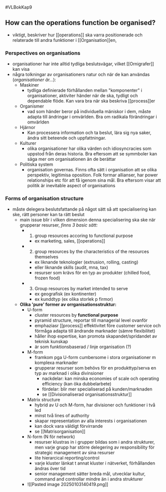 #VLBokKap9
## How can the operations function be organised?
- viktigt, beskriver hur [[operations]] ska varra positionerade och relaterade till andra funktioner i [[Organisation]]en,

### Perspectives on organisations
- organisationer har inte alltid tydliga beslutsvägar, vilket [[Ornigrafer]] kan visa
- några tolkningar av organisationers natur och när de kan användas (*organisationer är...*):
	- Maskiner
		- tydliga definierade förhållanden mellan "komponenter" i organisationer, aktiviter händer när de ska, tydligt och dependable flöde. Kan vara bra när ska beskriva [[process]]er
	- Organismer
		- vad som händer beror på individuella mäniskor i dem, måste adapta till ändringar i omvärlden. Bra om radikala förändringar i omvärlden
	- Hjärnor
		- Kan processera information och ta beslut, lära sig nya saker, ändra sitt beteende och uppfattningar. 
	- Kulturer
		- olika organisationer har olika värden och idiosyncracies som uppstod från deras historia. Bra eftersom att se symmboler kan säga mer om organisationen än de berättar
	- Politiska system
		- organisation governas. Finns ofta sätt i organisation att se olika perspektiv, legitimisa oposition. Folk formar allianser, har power relationships etc för att få igenom sina mål. Bra eftersom visar att politik är inevitable aspect of organisations

### Forms of organisation structure
- måste delegera beslutsfattande på något sätt så att specialisering kan ske, rätt personer kan ta rätt beslut
	- main issue blir i vilken dimension denna specialisering ska ske när grupperar resurser, *finns 3 basic sätt:*
		- 1. group resources accoring to functional purpose
			- ex marketing, sales, [[operations]]
		- 2. group resources by the characteristics of the resources themselves
			- ex liknande teknologier (extrusion, rolling, casting)
			- eller liknande skills (audit, mna, tax)
			- resurser som krävs för en typ av produkter (chilled food, frozen food)
		- 3. Group resources by market intended to serve
			- ex geografisk (ex kontinenter)
			- ex kunddtyp (ex olika storlek p firmor)
	- **Olika 'pure' former av orrganisationsstruktur:**
		- U-form
			- cluster resources by **functional purpose**
			- pyramid structure, reportar till managerial level ovanför
			- emphaziasr [[process]] effektivitet före customer service och förmåga adapta till ändrande marknader (sämre flexibilitet)
			- håller ihop expertise, kan promota skapandet/spridandet av teknisk kunskap 
			- är som funktionsbaserad / linje organisation (?)
		- M-form
			- framkom pga U-form cumbersome i stora organisationer m komplexa marknader
			- grupperar resurser som behövs för en produkttyp/serva en typ av marknad i olika divinsioner
				- nackdelar: kan minska economies of scale och operating efficiency (kan öka dubbelarbete)
				- fördelar: blir mer specialiserad på kunden/marknaden
				- se [[Divisionaliserad organisationsstruktur]]
		- Matrix structure
			- hybrid av U och M-form, har divisioner och funktioner i två led
			- minst två lines of authority
			- skapar representation av alla interests i organisationen
			- kan dock vara väldigt förvirrande
			- se [[Matrisorganisation]]
		- N-form (N för network)
			- resurser klustras in i grupper bildas som i andra strukturer, men varje grupp har större delegering av responsibility för strategic management av sina resurser
			- lite hierarcical reporting/control
			- varje kluster länkat t annat kluster i nätverket, förhållanden ändras över tid
			- senior management sätter breda mål, utvecklar kultur, command and controllar mindre än i andra strukturer
		- ![[Pasted image 20250103140419.png]]